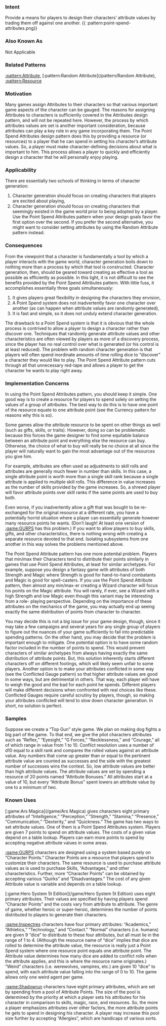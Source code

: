 ### Intent

Provide a means for players to design their characters’ attribute values by trading them
off against one another.
{{ :pattern:point-spend-attributes.png}}

### Also Known As

Not Applicable

### Related Patterns

[:pattern:Attribute](/pattern/Attribute), [:pattern:Random Attribute](/pattern/Random Attribute), [:pattern:Resource](/pattern/Resource)

### Motivation

Many games assign Attributes to their characters so that various important game aspects
of the character can be gauged. The reasons for assigning Attributes to characters is
sufficiently covered in the Attributes design pattern, and will not be repeated here.
However, the process by which attributes values are set is another important
consideration, because attributes can play a key role in any game incorporating them.
The Point Spend Attributes design pattern does this by providing a resource (or
resources) to a player that he can spend in setting his character’s attribute values. So, a
player must make character-defining decisions about what is important to him. This
process allows a player to quickly and efficiently design a character that he will
personally enjoy playing.

### Applicability

There are essentially two schools of thinking in terms of character generation:
 1.  Character generation should focus on creating characters that players are excited about playing,
 2.  Character generation should focus on creating characters that seemingly existed in the game world prior to being adopted by a player.
Use the Point Spend Attributes pattern when your design goals favor the first option
over the second. If you prefer the second alternative, you might want to consider
setting attributes by using the Random Attribute pattern instead.

### Consequences

From the viewpoint that a character is fundamentally a tool by which a player interacts
with the game world, character generation boils down to nothing more than a process by
which that tool is constructed. Character generation, then, should be geared toward
creating as effective a tool as possible as efficiently as possible. In this light, it is not
difficult to see the benefits provided by the Point Spend Attributes pattern. With little
fuss, it accomplishes essentially three goals simultaneously:

 1.  It gives players great flexibility in designing the characters they envision,
 2.  A Point Spend system does not inadvertently favor one character over another (as can happen when attribute values are randomly generated),
 3.  It is fast and simple, so it does not unduly extend character generation.

The drawback to a Point Spend system is that it is obvious that the whole process is
contrived to allow a player to design a character rather than discover one. Techniques
that randomly generate attribute values and other characteristics are often viewed by
players as more of a discovery process, since the player has no real control over what is
generated (or his control is at least reduced). The problem with random character
generation is that players will often spend inordinate amounts of time rolling dice to
“discover” a character they would like to play. The Point Spend Attribute pattern cuts
through all that unnecessary red-tape and allows a player to get the character he wants
to play right away.

### Implementation Concerns

In using the Point Spend Attributes pattern, you should keep it simple. One good way is
to create a resource for players to spend solely on setting the values of a group of
attributes. The best way to do this is to have one point of the resource equate to one
attribute point (see the Currency pattern for reasons why this is so).

Some games allow the attribute resource to be spent on other things as well (such as
gifts, skills, or traits). However, doing so can be problematic because this forces the
game designer to find some equitable balance between an attribute point and everything
else the resource can buy. Otherwise, the choice of what to buy will really be no choice
at all since the player will naturally want to gain the most advantage out of the resources
you give him.

For example, attributes are often used as adjustments to skill rolls and attributes are
generally much fewer in number than skills. In this case, a single attribute point is
worth more than a single skill rank because a single attribute is applied to multiple skill
rolls. This difference in value increases as the number of skills provided by the game
increases. So, a shrewd player will favor attribute points over skill ranks if the same
points are used to buy both.

Even worse, if you inadvertently allow a gift that was bought to be re-exchanged for the
original resource at a different rate, you have a potentially horrid situation where a
player can essentially generate however many resource points he wants. (Don’t laugh!
At least one version of [:game:GURPS](/game/GURPS) has this problem.) If you want to allow players to buy
skills, gifts, and other characteristics, there is nothing wrong with creating a separate
resource devoted to that end. Isolating subsystems from one another in this way solves
the problems mentioned above.

The Point Spend Attribute pattern has one more potential problem. Players that
min/max their Characters tend to distribute their points similarly in games that use Point
Spend Attributes, at least for similar archetypes. For example, suppose you design a
fantasy game with attributes of both Strength and Magic where Strength is good for
hand-to-hand combatants and Magic is good for spell-casters. If you use the Point
Spend Attribute pattern, then almost any min/max-er creating a Wizard character will
focus his points on the Magic attribute. You will rarely, if ever, see a Wizard with a
high Strength and low Magic even though this variant may be interesting from a role-
playing perspective. Depending on the importance of these attributes on the mechanics
of the game, you may actually end up seeing exactly the same distribution of points
from character to character.

You may decide this is not a big issue for your game design, though, since it may take a
few campaigns and several years for any single group of players to figure out the
nuances of your game sufficiently to fall into predictable spending patterns. On the
other hand, you may decide that the problem is important enough to mitigate. One
potential option is to have some random factor included in the number of points to
spend. This would prevent characters of similar archetypes from always having exactly
the same distribution of attribute points. But, this solution inherently starts different
characters off on different footings, which will likely seem unfair to some players.
Another option is to make your attributes conflicted in some way (see the Conflicted
Gauge pattern) so that higher attribute values are good in some ways, but are
detrimental in others. That way, each player will have to weigh the good and the bad
for each point he spends. Different players will make different decisions when
confronted with real choices like these. Conflicted Gauges require careful scrutiny by
players, though, so making your attributes conflicted will tend to slow down character
generation. In short, no solution is perfect.

### Samples

Suppose we create a “Top Gun” style game. We plan on making dog fights a big part
of the game. To that end, we give the pilot characters attributes such as “Reflex,”
“Eyesight,” “G Forces,” “Recklessness,” and “Courage,” all of which range in value
from 1 to 10. Conflict resolution uses a number of d10 equal to a skill rank and
compares the rolled values against an attribute value. Any numbers that come up
greater than or equal to the pertinent attribute value are counted as successes and the
side with the greatest number of successes wins the contest. So, low attribute values are
better than high attribute values. The attribute values are set by spending a resource of
20 points named “Attribute Bonuses.” All attributes start at a value of 10, but every
“Attribute Bonus” spent lowers an attribute value by one to a minimum of two.

### Known Uses

[:game:Ars Magica](/game/Ars Magica) gives characters eight primary attributes of “Intelligence,” “Perception,”
“Strength,” “Stamina,” “Presence,” “Communication,” “Dexterity,” and “Quickness.”
The game has two ways to set attribute values. One of them is a Point Spend Attributes
system. Players are given 7 points to spend on attribute values. The costs of a given
value depend on a table lookup. Players can earn more points to spend by accepting
negative attribute values in some areas.

[:game:GURPS](/game/GURPS) characters are designed using a system based purely on “Character Points.”
Character Points are a resource that players spend to customize their characters. The
same resource is used to purchase attribute values as is used to purchase Skills,
“Advantages,” and other characteristics. Further, more “Character Points” can be
obtained by accepting various “Quirks” and “Disadvantages.” The cost of any given
Attribute value is variable and depends on a table lookup.

[:game:Hero System 5t Edition](/game/Hero System 5t Edition) uses eight primary attributes. Their values are specified by
having players spend “Character Points” and the costs vary from attribute to attribute.
The genre of game, whether heroic or super-heroic, determines the number of points
distributed to players to generate their characters.

[:game:Inspectres](/game/Inspectres) characters have four primary attributes: “Academics,” “Athletics,”
“Technology,” and “Contact.” “Normal” characters (i.e. humans) are given 9 “dice” to
distribute to these four attributes, but all must lie in the range of 1 to 4. (Although the
resource name of “dice” implies that dice are rolled to determine the attribute value, the
resource is really just a Point Spend system where one resource point equals one
attribute point. The Attribute value determines how many dice are added to conflict
rolls when the attribute applies, and this is where the resource name originates.)
“Weird” characters (i.e. werewolves, vampires, etc.) are given 10 “dice” to spend, with
each attribute value falling into the range of 0 to 10. The game allows only one weird
agent per game.

[:game:Shadowrun](/game/Shadowrun) characters have eight primary attributes, which are set by spending from a
pool of Attribute Points. The size of the pool is determined by the priority at which a
player sets his attributes for his character in comparison to skills, magic, race, and
resources. So, the more a player emphasizes attributes over other factors, the more
attribute points he gets to spend in designing his character. A player may increase this
pool size further by accepting “Allergies”, which are handicaps of various sorts.

